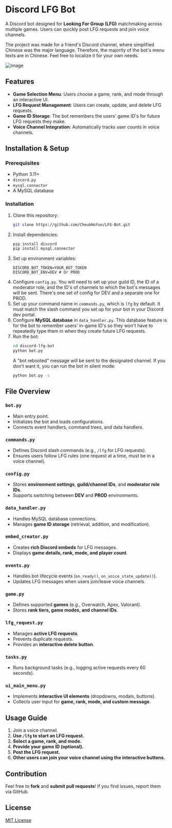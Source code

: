 # Discord LFG Bot

A Discord bot designed for **Looking For Group (LFG)** matchmaking across multiple games. Users can quickly post LFG requests and join voice channels. 

The project was made for a friend's Discord channel, where simplified Chinese was the major language. Therefore, the majority of the bot's menu texts are in Chinese. Feel free to localize it for your own needs. 

![image](https://github.com/user-attachments/assets/5d46331d-e06b-48b2-92f1-04a4a0cd32b9)


## Features
- **Game Selection Menu**: Users choose a game, rank, and mode through an interactive UI.
- **LFG Request Management**: Users can create, update, and delete LFG requests.
- **Game ID Storage**: The bot remembers the users' game ID's for future LFG requests they make. 
- **Voice Channel Integration**: Automatically tracks user counts in voice channels.

## Installation & Setup
### Prerequisites
- Python 3.11+
- `discord.py`
- `mysql.connector`
- A MySQL database

### Installation
1. Clone this repository:
   ```bash
   git clone https://github.com/CheukHoYun/LFG-Bot.git
   ```
2. Install dependencies:
   ```bash
   pip install discord
   pip install mysql.connector
   ```
3. Set up environment variables:
   ```
   DISCORD_BOT_TOKEN=YOUR_BOT_TOKEN
   DISCORD_BOT_ENV=DEV # Or PROD
   ```
4. Configure `config.py`. You will need to set up your guild ID, the ID of a moderator role, and the ID's of channels to which the bot's messages will be sent. There's one set of config for DEV and a separate one for PROD. 
5. Set up your command name in `commands.py`, which is `lfg` by default. It must match the slash command you set up for your bot in your Discord dev portal. 
6. Configure **MySQL database** in `data_handler.py`. This database feature is for the bot to remember users' in-game ID's so they won't have to repeatedly type them in when they create future LFG requests. 
7. Run the bot:
   ```bash
   cd discord-lfg-bot
   python bot.py
   ```
   A "bot rebooted" message will be sent to the designated channel. If you don't want it, you can run the bot in silent mode:
   ```bash
   python bot.py -s
   ```

## File Overview
### `bot.py`
- Main entry point.
- Initializes the bot and loads configurations.
- Connects event handlers, command trees, and data handlers.

### `commands.py`
- Defines Discord slash commands (e.g., `/lfg` for LFG requests).
- Ensures users follow LFG rules (one request at a time, must be in a voice channel).

### `config.py`
- Stores **environment settings**, **guild/channel IDs**, and **moderator role IDs**.
- Supports switching between **DEV** and **PROD** environments.

### `data_handler.py`
- Handles MySQL database connections.
- Manages **game ID storage** (retrieval, addition, and modification).

### `embed_creator.py`
- Creates **rich Discord embeds** for LFG messages.
- Displays **game details, rank, mode, and player count**.

### `events.py`
- Handles bot lifecycle events (`on_ready()`, `on_voice_state_update()`).
- Updates LFG messages when users join/leave voice channels.

### `game.py`
- Defines supported **games** (e.g., Overwatch, Apex, Valorant).
- Stores **rank tiers, game modes, and channel IDs**.

### `lfg_request.py`
- Manages **active LFG requests**.
- Prevents duplicate requests.
- Provides an **interactive delete button**.

### `tasks.py`
- Runs background tasks (e.g., logging active requests every 60 seconds).

### `ui_main_menu.py`
- Implements **interactive UI elements** (dropdowns, modals, buttons).
- Collects user input for **game, rank, mode, and custom message**.

## Usage Guide
1. Join a voice channel.
2. **Use `/lfg` to start an LFG request.**
3. **Select a game, rank, and mode.**
4. **Provide your game ID (optional).**
5. **Post the LFG request.**
6. **Other users can join your voice channel using the interactive buttons.**

## Contribution
Feel free to **fork** and **submit pull requests**! If you find issues, report them via GitHub.

## License
[MIT License](LICENSE)

